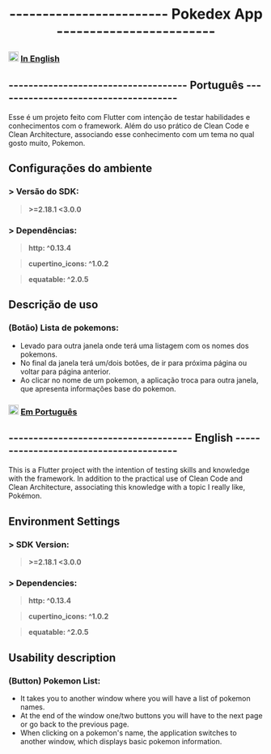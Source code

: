 <link href="https://cdn.jsdelivr.net/npm/bootstrap@5.0.2/dist/css/bootstrap.min.css" rel="stylesheet" integrity="sha384-EVSTQN3/azprG1Anm3QDgpJLIm9Nao0Yz1ztcQTwFspd3yD65VohhpuuCOmLASjC" crossorigin="anonymous">

# <center>    ------------------------ Pokedex App ------------------------</center>

### <a> <img src="https://cdn-icons-png.flaticon.com/512/197/197484.png" width="20" height="20"></img> [In English](#language-english)</a> 




## ------------------------------------ <a id="language-portugues"> Português </a>-------------------------------------


Esse é um projeto feito com Flutter com intenção de testar habilidades e conhecimentos com o framework.
Além do uso prático de Clean Code e Clean Architecture, associando esse conhecimento com um tema no qual gosto muito, Pokemon.


## Configurações do ambiente

### > Versão do SDK:  
 > **\>=2.18.1 <3.0.0**
### > Dependências:  
 > **http: ^0.13.4**
 
 > **cupertino_icons: ^1.0.2**
 
 > **equatable: ^2.0.5**
 
 ## Descrição de uso
 
 ### (Botão) Lista de pokemons:
  - Levado para outra janela onde terá uma listagem com os nomes dos pokemons.
  - No final da janela terá um/dois botões, de ir para próxima página ou voltar para página anterior.
  - Ao clicar no nome de um pokemon, a aplicação troca para outra janela, que apresenta informações base do pokemon.
 
 
 
 
### <a> <img src="https://cdn-icons-png.flaticon.com/512/197/197386.png" width="20" height="20"></img> [Em Português](#language-portugues) </a>
 
## ------------------------------------- <a id="language-english"> English </a> ---------------------------------------

This is a Flutter project with the intention of testing skills and knowledge with the framework.
In addition to the practical use of Clean Code and Clean Architecture, associating this knowledge with a topic I really like, Pokémon.

## Environment Settings

### > SDK Version:  
 > **\>=2.18.1 <3.0.0**
### > Dependencies:  
 > **http: ^0.13.4**
 
 > **cupertino_icons: ^1.0.2**
 
 > **equatable: ^2.0.5**
 
 ## Usability description
 
 ### (Button) Pokemon List:
  - It takes you to another window where you will have a list of pokemon names.
  - At the end of the window one/two buttons you will have to the next page or go back to the previous page.
  - When clicking on a pokemon's name, the application switches to another window, which displays basic pokemon information.
